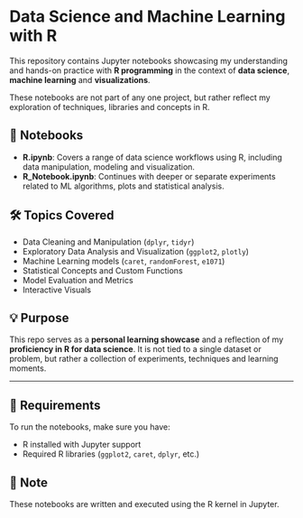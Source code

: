 # Data Science and Machine Learning with R

This repository contains Jupyter notebooks showcasing my understanding and hands-on practice with **R programming** in the context of **data science**, **machine learning** and **visualizations**. 

These notebooks are not part of any one project, but rather reflect my exploration of techniques, libraries and concepts in R.

## 📁 Notebooks

- **R.ipynb**: Covers a range of data science workflows using R, including data manipulation, modeling and visualization.
- **R_Notebook.ipynb**: Continues with deeper or separate experiments related to ML algorithms, plots and statistical analysis.

## 🛠️ Topics Covered

- Data Cleaning and Manipulation (`dplyr`, `tidyr`)
- Exploratory Data Analysis and Visualization (`ggplot2`, `plotly`)
- Machine Learning models (`caret`, `randomForest`, `e1071`)
- Statistical Concepts and Custom Functions
- Model Evaluation and Metrics
- Interactive Visuals

## 💡 Purpose

This repo serves as a **personal learning showcase** and a reflection of my **proficiency in R for data science**. It is not tied to a single dataset or problem, but rather a collection of experiments, techniques and learning moments.

---

## 🧰 Requirements

To run the notebooks, make sure you have:
- R installed with Jupyter support
- Required R libraries (`ggplot2`, `caret`, `dplyr`, etc.)

## 📌 Note

These notebooks are written and executed using the R kernel in Jupyter.
